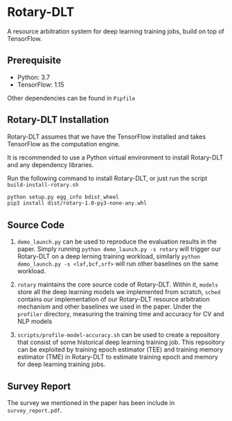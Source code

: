 # Rotary-DLT

A resource arbitration system for deep learning training jobs, build on top of TensorFlow.

## Prerequisite

+ Python: 3.7
+ TensorFlow: 1.15

Other dependencies can be found in `Pipfile`

## Rotary-DLT Installation

Rotary-DLT assumes that we have the TensorFlow installed and takes TensorFlow as the computation engine. 

It is recommended to use a Python virtual environment to install Rotary-DLT and any dependency libraries.

Run the following command to install Rotary-DLT, or just run the script `build-install-rotary.sh`

```bash
python setup.py egg_info bdist_wheel
pip3 install dist/rotary-1.0-py3-none-any.whl
```

## Source Code 

1. `demo_launch.py` can be used to reproduce the evaluation results in the paper. Simply running `python demo_launch.py -s rotary` will trigger our Rotary-DLT on a deep lerning training workload, similarly `python demo_launch.py -s <laf,bcf,srf>` will run other baselines on the same workload.

2. `rotary` maintains the core source code of Rotary-DLT. Within it, `models` store all the deep learning models we implemented from scratch, `sched` contains our implementation of our Rotary-DLT resource arbitration mechanism and other baselines we used in the paper. Under the `profiler` directory, measuring the training time and accuracy for CV and NLP models 

3. `scripts/profile-model-accuracy.sh` can be used to create a repository that consist of some historical deep learning training job. This repsoitory can be exploited by training epoch estimator (TEE) and training memory estimator (TME) in Rotary-DLT to estimate training epoch and memory for deep learning training jobs.  

## Survey Report

The survey we mentioned in the paper has been include in `survey_report.pdf`.

